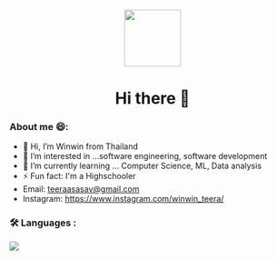  ### 
 
 <div id="header" align="center">
  <img src="https://media1.giphy.com/media/2IudUHdI075HL02Pkk/giphy.gif" width="100" height = "auto"/>
 <h1>Hi there 👋</h1>
</div>

### About me 😄:

- 👋 Hi, I’m Winwin from Thailand
- 👀 I’m interested in ...software engineering, software development
- 🌱 I’m currently learning ... Computer Science, ML, Data analysis
- ⚡ Fun fact: I'm a Highschooler 
- Email: teeraasasav@gmail.com
- Instagram: https://www.instagram.com/winwin_teera/
### :hammer_and_wrench: Languages :
<img src="https://github-readme-stats.vercel.app/api/top-langs?username=winwin2671&theme=dark">


